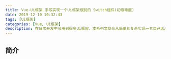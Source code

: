 ```yaml
---
title: Vue-Ui框架 手写实现一个Ui框架级别的 Switch组件(初级难度)
date: 2019-12-10 10:32:43
tags: [Ui框架]
categories: [Vue, Ui框架]
description: 在日常开发中会用到很多Ui框架，本系列文章会从简单到复杂实现一套自己Ui框架。本篇文章中从0开始手写一个Ui框架级别的Switch按钮组件。
---
```


## 简介
